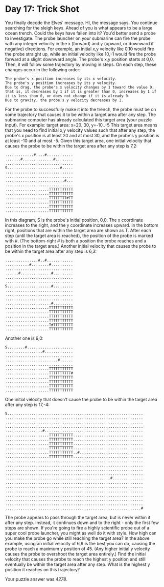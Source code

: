 # Day 17: Trick Shot

You finally decode the Elves' message. HI, the message says. You continue searching for the sleigh keys.
Ahead of you is what appears to be a large ocean trench. Could the keys have fallen into it? You'd better send a probe to investigate.
The probe launcher on your submarine can fire the probe with any integer velocity in the x (forward) and y (upward, or downward if negative) directions. For example, an initial x,y velocity like 0,10 would fire the probe straight up, while an initial velocity like 10,-1 would fire the probe forward at a slight downward angle.
The probe's x,y position starts at 0,0. Then, it will follow some trajectory by moving in steps. On each step, these changes occur in the following order:

    The probe's x position increases by its x velocity.
    The probe's y position increases by its y velocity.
    Due to drag, the probe's x velocity changes by 1 toward the value 0; that is, it decreases by 1 if it is greater than 0, increases by 1 if it is less than 0, or does not change if it is already 0.
    Due to gravity, the probe's y velocity decreases by 1.

For the probe to successfully make it into the trench, the probe must be on some trajectory that causes it to be within a target area after any step. The submarine computer has already calculated this target area (your puzzle input). For example:
target area: x=20..30, y=-10..-5
This target area means that you need to find initial x,y velocity values such that after any step, the probe's x position is at least 20 and at most 30, and the probe's y position is at least -10 and at most -5.
Given this target area, one initial velocity that causes the probe to be within the target area after any step is 7,2:

```
.............#....#............
.......#..............#........
...............................
S........................#.....
...............................
...............................
...........................#...
...............................
....................TTTTTTTTTTT
....................TTTTTTTTTTT
....................TTTTTTTT#TT
....................TTTTTTTTTTT
....................TTTTTTTTTTT
....................TTTTTTTTTTT
```

In this diagram, S is the probe's initial position, 0,0. The x coordinate increases to the right, and the y coordinate increases upward. In the bottom right, positions that are within the target area are shown as T. After each step (until the target area is reached), the position of the probe is marked with #. (The bottom-right # is both a position the probe reaches and a position in the target area.)
Another initial velocity that causes the probe to be within the target area after any step is 6,3:

```
...............#..#............
...........#........#..........
...............................
......#..............#.........
...............................
...............................
S....................#.........
...............................
...............................
...............................
.....................#.........
....................TTTTTTTTTTT
....................TTTTTTTTTTT
....................TTTTTTTTTTT
....................TTTTTTTTTTT
....................T#TTTTTTTTT
....................TTTTTTTTTTT
```

Another one is 9,0:

```
S........#.....................
.................#.............
...............................
........................#......
...............................
....................TTTTTTTTTTT
....................TTTTTTTTTT#
....................TTTTTTTTTTT
....................TTTTTTTTTTT
....................TTTTTTTTTTT
....................TTTTTTTTTTT
```

One initial velocity that doesn't cause the probe to be within the target area after any step is 17,-4:

```
S..............................................................
...............................................................
...............................................................
...............................................................
.................#.............................................
....................TTTTTTTTTTT................................
....................TTTTTTTTTTT................................
....................TTTTTTTTTTT................................
....................TTTTTTTTTTT................................
....................TTTTTTTTTTT..#.............................
....................TTTTTTTTTTT................................
...............................................................
...............................................................
...............................................................
...............................................................
................................................#..............
...............................................................
...............................................................
...............................................................
...............................................................
...............................................................
...............................................................
..............................................................#
```

The probe appears to pass through the target area, but is never within it after any step. Instead, it continues down and to the right - only the first few steps are shown.
If you're going to fire a highly scientific probe out of a super cool probe launcher, you might as well do it with style. How high can you make the probe go while still reaching the target area?
In the above example, using an initial velocity of 6,9 is the best you can do, causing the probe to reach a maximum y position of 45. (Any higher initial y velocity causes the probe to overshoot the target area entirely.)
Find the initial velocity that causes the probe to reach the highest y position and still eventually be within the target area after any step. What is the highest y position it reaches on this trajectory?

Your puzzle answer was *4278*.
